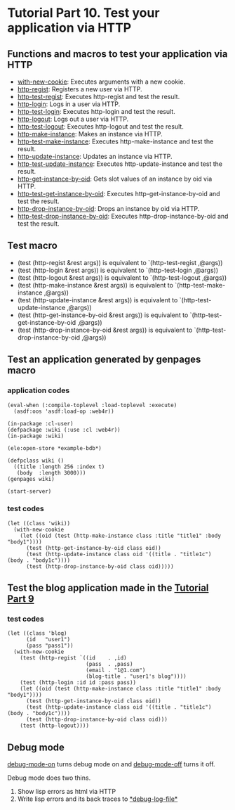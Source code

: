 Tutorial Part 10. Test your application via HTTP
=================================================

Functions and macros to test your application via HTTP
-------------------------------------------------------
- [with-new-cookie](http://web4r.org/en/api#with-new-cookie): Executes arguments with a new cookie.
- [http-regist](http://web4r.org/en/api#http-regist): Registers a new user via HTTP.
- [http-test-regist](http://web4r.org/en/api#http-test-regist): Executes http-regist and test the result.
- [http-login](http://web4r.org/en/api#http-login): Logs in a user via HTTP.
- [http-test-login](http://web4r.org/en/api#http-test-login): Executes http-login and test the result.
- [http-logout](http://web4r.org/en/api#http-logout): Logs out a user via HTTP.
- [http-test-logout](http://web4r.org/en/api#http-test-logout): Executes http-logout and test the result.
- [http-make-instance](http://web4r.org/en/api#http-make-instance): Makes an instance via HTTP.
- [http-test-make-instance](http://web4r.org/en/api#http-test-make-instance): Executes http-make-instance and test the result.
- [http-update-instance](http://web4r.org/en/api#http-update-instance): Updates an instance via HTTP.
- [http-test-update-instance](http://web4r.org/en/api#http-test-update-instance): Executes http-update-instance and test the result.
- [http-get-instance-by-oid](http://web4r.org/en/api#http-get-instance-by-oid): Gets slot values of an instance by oid via HTTP.
- [http-test-get-instance-by-oid](http://web4r.org/en/api#http-test-get-instance-by-oid): Executes http-get-instance-by-oid and test the result.
- [http-drop-instance-by-oid](http://web4r.org/en/api#http-drop-instance-by-oid): Drops an instance by oid via HTTP.
- [http-test-drop-instance-by-oid](http://web4r.org/en/api#http-test-drop-instance-by-oid): Executes http-drop-instance-by-oid and test the result.

Test macro
-----------
- (test (http-regist &rest args)) is equivalent to `(http-test-regist ,@args))
- (test (http-login &rest args))  is equivalent to `(http-test-login ,@args))
- (test (http-logout &rest args)) is equivalent to `(http-test-logout ,@args))
- (test (http-make-instance &rest args)) is equivalent to `(http-test-make-instance ,@args))
- (test (http-update-instance &rest args)) is equivalent to `(http-test-update-instance ,@args))
- (test (http-get-instance-by-oid &rest args)) is equivalent to `(http-test-get-instance-by-oid ,@args))
- (test (http-drop-instance-by-oid &rest args)) is equivalent to `(http-test-drop-instance-by-oid ,@args))

Test an application generated by genpages macro
------------------------------------------------

### application codes

    (eval-when (:compile-toplevel :load-toplevel :execute)
      (asdf:oos 'asdf:load-op :web4r))
    
    (in-package :cl-user)
    (defpackage :wiki (:use :cl :web4r))
    (in-package :wiki)
    
    (ele:open-store *example-bdb*)
    
    (defpclass wiki ()
      ((title :length 256 :index t)
       (body  :length 3000)))
    (genpages wiki)
    
    (start-server)

### test codes

    (let ((class 'wiki))
      (with-new-cookie
        (let ((oid (test (http-make-instance class :title "title1" :body "body1"))))
          (test (http-get-instance-by-oid class oid))
          (test (http-update-instance class oid '((title . "title1c") (body . "body1c"))))
          (test (http-drop-instance-by-oid class oid)))))

Test the blog application made in the [Tutorial Part 9](http://web4r.org/en/tutorial9)
---------------------------------------------------------------------------------------

### test codes

    (let ((class 'blog)
          (id   "user1")
          (pass "pass1"))
      (with-new-cookie
        (test (http-regist `((id    . ,id)
                             (pass  . ,pass)
                             (email . "1@1.com")
                             (blog-title . "user1's blog"))))
        (test (http-login :id id :pass pass))
        (let ((oid (test (http-make-instance class :title "title1" :body "body1"))))
          (test (http-get-instance-by-oid class oid))
          (test (http-update-instance class oid '((title . "title1c") (body . "body1c"))))
          (test (http-drop-instance-by-oid class oid)))
        (test (http-logout))))

Debug mode
-----------
[debug-mode-on](http://web4r.org/en/api#debug-mode-on) turns debug mode on and [debug-mode-off](http://web4r.org/en/api#debug-mode-off) turns it off.  

Debug mode does two thins.

1. Show lisp errors as html via HTTP
2. Write lisp errors and its back traces to [\*debug-log-file\*](http://web4r.org/en/api#*debug-log-file*)

